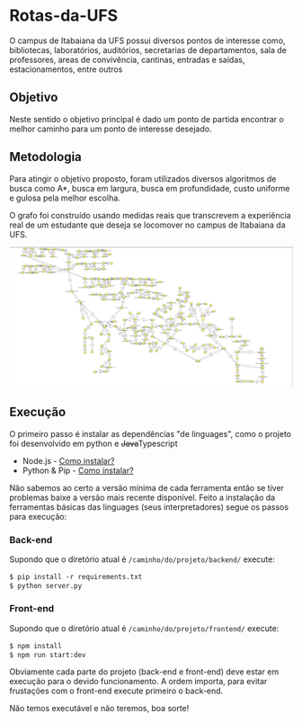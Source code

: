 # Rotas-da-UFS

O campus de Itabaiana da UFS possui diversos pontos de interesse como, bibliotecas, laboratórios, auditórios, secretarias de departamentos, sala de professores, areas de convivência,
cantinas, entradas e saídas, estacionamentos, entre outros

## Objetivo

Neste sentido o objetivo principal é dado um ponto de partida encontrar o melhor caminho para um ponto de interesse desejado.

## Metodologia

Para atingir o objetivo proposto, foram utilizados diversos algoritmos de busca como A*, busca em largura, busca em profundidade, custo uniforme e gulosa pela melhor escolha.

O grafo foi construído usando medidas reais que transcrevem a experiência real de um estudante que deseja se locomover no campus de Itabaiana da UFS.

![img.png](img.png)

## Execução
O primeiro passo é instalar as dependências "de linguages", como o projeto foi desenvolvido em python e ~~Java~~Typescript

* Node.js - [Como instalar?](https://letmegooglethat.com/?q=install%20node%20js%20on%20windows&l=1)
* Python & Pip - [Como instalar?](https://letmegooglethat.com/?q=Install%20python%20on%20windows&l=1)

Não sabemos ao certo a versão mínima de cada ferramenta então se tiver problemas baixe a versão mais recente disponível.
Feito a instalação da ferramentas básicas das linguages (seus interpretadores) segue os passos para execução:

### Back-end
Supondo que o diretório atual é `/caminho/do/projeto/backend/` execute:

    $ pip install -r requirements.txt
    $ python server.py

### Front-end
Supondo que o diretório atual é `/caminho/do/projeto/frontend/` execute:

    $ npm install
    $ npm run start:dev

Obviamente cada parte do projeto (back-end e front-end) deve estar em execução para o devido funcionamento. A ordem importa, para evitar frustações com o front-end execute primeiro o back-end.

Não temos executável e não teremos, boa sorte!
